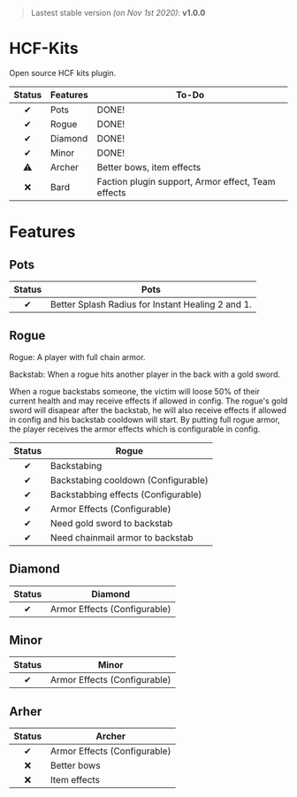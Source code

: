 > Lastest stable version *(on Nov 1st 2020)*: **v1.0.0**
# HCF-Kits
Open source HCF kits plugin. 

| Status | Features | To-Do |
| :-: | --- | --- |
| ✔ | Pots | DONE! |
| ✔ | Rogue | DONE! |
| ✔ | Diamond | DONE! |
| ✔ | Minor | DONE! |
| ⚠ | Archer | Better bows, item effects |
| ❌ | Bard | Faction plugin support, Armor effect, Team effects |

# Features
## Pots

| Status | Pots |
| :-: | --- |
| ✔ | Better Splash Radius for Instant Healing 2 and 1. |



## Rogue

Rogue: A player with full chain armor.

Backstab: When a rogue hits another player in the back with a gold sword.

When a rogue backstabs someone, the victim will loose 50% of their current health and may receive effects if allowed in config. The rogue's gold sword will disapear after the backstab, he will also receive effects if allowed in config and his backstab cooldown will start. By putting full rogue armor, the player receives the armor effects which is configurable in config.

| Status | Rogue |
| :-: | --- |
| ✔ | Backstabing |
| ✔ | Backstabing cooldown (Configurable) |
| ✔ | Backstabbing effects (Configurable) |
| ✔ | Armor Effects (Configurable) |
| ✔ | Need gold sword to backstab |
| ✔ | Need chainmail armor to backstab |

## Diamond

| Status | Diamond |
| :-: | --- |
| ✔ | Armor Effects (Configurable) |

## Minor

| Status | Minor |
| :-: | --- |
| ✔ | Armor Effects (Configurable) |

## Arher

| Status | Archer |
| :-: | --- |
| ✔ | Armor Effects (Configurable) | 
| ❌ | Better bows | 
| ❌ | Item effects  | 
